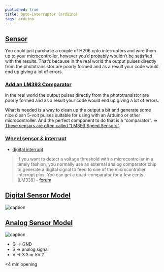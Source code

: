 ```yaml
---
published: true
title: Opto-interrupter (arduino)
tags: arduino
---
```

## [Sensor](https://dronebotworkshop.com/robot-car-with-speed-sensors/#Optical_Interrupter_Sensor)

You could just purchase a couple of H206 opto interrupters and wire them up to your microcontroller, however you’d probably wouldn’t be satisfied with the results.  That’s because in the real world the output pulses directly from the phototransistor are poorly formed and as a result your code would end up giving a lot of errors.

### [Add an LM393 Comparator](https://dronebotworkshop.com/robot-car-with-speed-sensors/#Add_an_LM393_Comparator)

in the real world the output pulses directly from the phototransistor are poorly formed and as a result your code would end up giving a lot of errors.

What is needed is a way to clean up the output a bit and generate some nice clean 5-volt pulses suitable for using with an Arduino or other microcontroller.  And the perfect component to do that is a “comparator”. => [These sensors are often called “LM393 Speed Sensors”](https://www.electronicshub.org/interfacing-lm393-speed-sensor-with-arduino/).

### [Wheel sensor & interrupt](https://dronebotworkshop.com/robot-car-with-speed-sensors/#Interrupts)

- [digital interrupt](https://www.arduino.cc/reference/en/language/functions/external-interrupts/attachinterrupt/)

> If you want to detect a voltage threshold with a microcontroller in a timely fashion, you normally use an
external analog comparator chip to generate a digital signal to feed to one of the microcontroller interrupt
pins.  You can get a quad-comparator for a few cents (LM339) - [forum](https://forum.arduino.cc/index.php?topic=297210.15)

## [Digital Sensor Model](https://wiki.eprolabs.com/index.php?title=Opto_Interrupter_MOC7811)

![caption](https://www.electronicshub.org/wp-content/uploads/2018/09/Interfacing-LM393-Speed-Sensor-with-Arduino-LM393-Sensor-Schematic.jpg)

## [Analog Sensor Model](https://www.amazon.fr/gp/product/B07CQWPLWB/ref=ppx_yo_dt_b_asin_title_o04_s01?ie=UTF8&psc=1)

![caption](https://images-na.ssl-images-amazon.com/images/I/61GuGYqliqL._SL1500_.jpg)

- G -> GND
- S -> analog signal
- V -> 3.3 or 5V ?

<4 min opening


